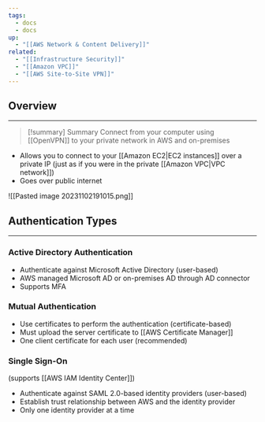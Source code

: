 ```yaml
---
tags:
  - docs
  - docs
up:
  - "[[AWS Network & Content Delivery]]"
related:
  - "[[Infrastructure Security]]"
  - "[[Amazon VPC]]"
  - "[[AWS Site-to-Site VPN]]"
---
```

## Overview
---
>[!summary] Summary
> Connect from your computer using [[OpenVPN]] to your private network in AWS and on-premises

- Allows you to connect to your [[Amazon EC2|EC2 instances]] over a private IP (just as if you were in the private [[Amazon VPC|VPC network]])
- Goes over public internet

![[Pasted image 20231102191015.png]]

## Authentication Types
---
### Active Directory Authentication
- Authenticate against Microsoft Active Directory (user-based)
- AWS managed Microsoft AD or on-premises AD through AD connector
- Supports MFA

### Mutual Authentication
- Use certificates to perform the authentication (certificate-based)
- Must upload the server certificate to [[AWS Certificate Manager]]
- One client certificate for each user (recommended)

### Single Sign-On
(supports [[AWS IAM Identity Center]])
- Authenticate against SAML 2.0-based identity providers (user-based)
- Establish trust relationship between AWS and the identity provider
- Only one identity provider at a time